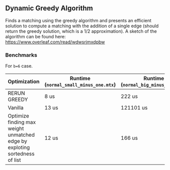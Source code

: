## Dynamic Greedy Algorithm
Finds a matching using the greedy algorithm and presents an efficient solution to compute a matching with the addition of a single edge (should return the greedy solution, which is a 1/2 approximation).
A sketch of the algorithm can be found here: https://www.overleaf.com/read/wdwsrjmxdpbw

### Benchmarks
For `b=6` case.


| Optimization  | Runtime (`normal_small_minus_one.mtx`) | Runtime (`normal_big_minus_one.mtx`) |
| ------------- | ---------------------------------------| -------------------------------------|
| RERUN GREEDY  |    8 us |     222 us |
| Vanilla | 13 us |  121101 us|
| Optimize finding max weight unmatched edge by exploting sortedness of list | 12 us | 166 us | 
